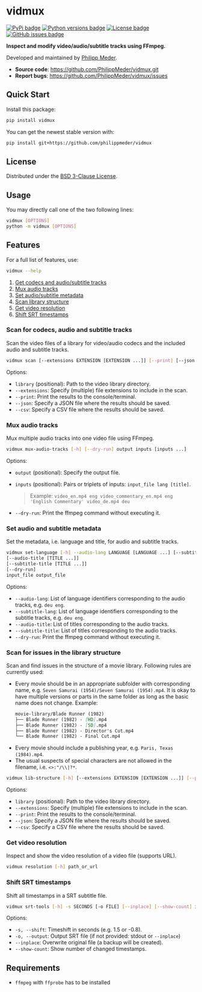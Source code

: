 # vidmux

[![PyPi badge](https://img.shields.io/pypi/v/vidmux)](https://pypi.org/project/vidmux/)
[![Python versions badge](https://img.shields.io/pypi/pyversions/vidmux.svg)](https://pypi.org/project/vidmux/)
[![License badge](https://img.shields.io/pypi/l/vidmux.svg)](https://github.com/PhilippMeder/vidmux/blob/main/LICENSE)
[![GitHub issues badge](https://img.shields.io/badge/issue_tracking-github-blue.svg)](https://github.com/PhilippMeder/vidmux/issues)
<!--- [![GitHub actions status badge](https://github.com/PhilippMeder/vidmux/actions/workflows/test-python-package.yml/badge.svg)](https://github.com/PhilippMeder/vidmux/actions/workflows/test-python-package.yml) --->

**Inspect and modify video/audio/subtitle tracks using FFmpeg.**

Developed and maintained by [Philipp Meder](https://github.com/PhilippMeder).

- **Source code**: https://github.com/PhilippMeder/vidmux.git
- **Report bugs**: https://github.com/PhilippMeder/vidmux/issues

## Quick Start

Install this package:

```bash
pip install vidmux
```

You can get the newest stable version with:

```bash
pip install git+https://github.com/philippmeder/vidmux
```

## License

Distributed under the [BSD 3-Clause License](https://github.com/PhilippMeder/vidmux/blob/main/LICENSE).

## Usage

You may directly call one of the two following lines:
```bash
vidmux [OPTIONS]
python -m vidmux [OPTIONS]
```

## Features

For a full list of features, use:
```bash
vidmux --help
```
1. [Get codecs and audio/subtitle tracks](#scan-for-codecs-audio-and-subtitle-tracks)
2. [Mux audio tracks](#mux-audio-tracks)
3. [Set audio/subtitle metadata](#set-audio-and-subtitle-metadata)
4. [Scan library structure](#scan-for-issues-in-the-library-structure)
5. [Get video resolution](#get-video-resolution)
6. [Shift SRT timestamps](#shift-srt-timestamps)

### Scan for codecs, audio and subtitle tracks

Scan the video files of a library for video/audio codecs and the included audio and subtitle tracks.

```bash
vidmux scan [--extensions EXTENSION [EXTENSION ...]] [--print] [--json FILE] [--csv FILE] library
```

Options:

- `library` (positional): Path to the video library directory.
- `--extensions`: Specify (multiple) file extensions to include in the scan.
- `--print`: Print the results to the console/terminal.
- `--json`: Specify a JSON file where the results should be saved.
- `--csv`: Specify a CSV file where the results should be saved.

### Mux audio tracks

Mux multiple audio tracks into one video file using FFmpeg.

```bash
vidmux mux-audio-tracks [-h] [--dry-run] output inputs [inputs ...]
```

Options:

- `output` (positional): Specify the output file.
- `inputs` (positional): Pairs or triplets of inputs: `input_file lang [title]`.

    > Example: `video_en.mp4 eng video_commentary_en.mp4 eng 'English Commentary' video_de.mp4 deu`
- `--dry-run`: Print the ffmpeg command without executing it.

### Set audio and subtitle metadata

Set the metadata, i.e. language and title, for audio and subtitle tracks.

```bash
vidmux set-language [-h] --audio-lang LANGUAGE [LANGUAGE ...] [--subtitle-lang [LANGUAGE ...]]
[--audio-title [TITLE ...]]
[--subtitle-title [TITLE ...]]
[--dry-run]
input_file output_file
```

Options:

- `--audio-lang`: List of language identifiers corresponding to the audio tracks, e.g. `deu eng`.
- `--subtitle-lang`: List of language identifiers corresponding to the subtitle tracks, e.g. `deu eng`.
- `--audio-title`: List of titles corresponding to the audio tracks.
- `--subtitle-title`: List of titles corresponding to the audio tracks.
- `--dry-run`: Print the ffmpeg command without executing it.

### Scan for issues in the library structure

Scan and find issues in the structure of a movie library. Following rules are currently used:

- Every movie should be in an appropriate subfolder with corresponding name, e.g. `Seven Samurai (1954)/Seven Samurai (1954).mp4`. It is okay to have multiple versions or parts in the same folder as long as the basic name does not change. Example:
    ```md
    movie-library/Blade Runner (1982)
    ├── Blade Runner (1982) - [HD].mp4
    ├── Blade Runner (1982) - [SD].mp4
    ├── Blade Runner (1982) - Director's Cut.mp4
    └── Blade Runner (1982) - Final Cut.mp4
    ```
- Every movie should include a publishing year, e.g. `Paris, Texas (1984).mp4`.
- The usual suspects of special characters are not allowed in the filename, i.e. `<>:"/\\|?*`.

```bash
vidmux lib-structure [-h] [--extensions EXTENSION [EXTENSION ...]] [--print] [--json FILE] [--csv FILE] library
```

Options:

- `library` (positional): Path to the video library directory.
- `--extensions`: Specify (multiple) file extensions to include in the scan.
- `--print`: Print the results to the console/terminal.
- `--json`: Specify a JSON file where the results should be saved.
- `--csv`: Specify a CSV file where the results should be saved.

### Get video resolution

Inspect and show the video resolution of a video file (supports URL).

```bash
vidmux resolution [-h] path_or_url
```

### Shift SRT timestamps

Shift all timestamps in a SRT subtitle file.

```bash
vidmux srt-tools [-h] -s SECONDS [-o FILE] [--inplace] [--show-count] input_file
```

Options:

- `-s, --shift`: Timeshift in seconds (e.g. 1.5 or -0.8).
- `-o, --output`: Output SRT file (if not provided: stdout or `--inplace`)
- `--inplace`: Overwrite original file (a backup will be created).
- `--show-count`: Show number of changed timestamps.

## Requirements

- `ffmpeg` with `ffprobe` has to be installed